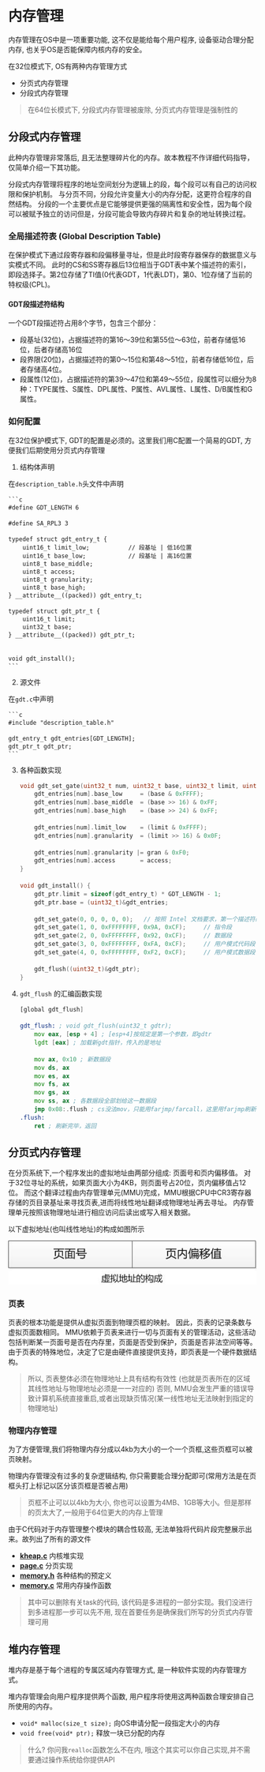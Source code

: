 # 内存管理

内存管理在OS中是一项重要功能, 这不仅是能给每个用户程序, 设备驱动合理分配内存, 也关乎OS是否能保障内核内存的安全。

在32位模式下, OS有两种内存管理方式

* 分页式内存管理
* 分段式内存管理

> 在64位长模式下, 分段式内存管理被废除, 分页式内存管理是强制性的

## 分段式内存管理

此种内存管理非常落后, 且无法整理碎片化的内存。故本教程不作详细代码指导，仅简单介绍一下其功能。

分段式内存管理将程序的地址空间划分为逻辑上的段，每个段可以有自己的访问权限和保护机制。
与分页不同，分段允许变量大小的内存分配，这更符合程序的自然结构。
分段的一个主要优点是它能够提供更强的隔离性和安全性，因为每个段可以被赋予独立的访问但是，分段可能会导致内存碎片和复杂的地址转换过程。

### 全局描述符表 (Global Description Table)

在保护模式下通过段寄存器和段偏移量寻址，但是此时段寄存器保存的数据意义与实模式不同。
此时的CS和SS寄存器后13位相当于GDT表中某个描述符的索引，即段选择子。第2位存储了TI值(0代表GDT，1代表LDT)，第0、1位存储了当前的特权级(CPL)。

#### GDT段描述符结构

一个GDT段描述符占用8个字节，包含三个部分：

* 段基址(32位)，占据描述符的第16～39位和第55位～63位，前者存储低16位，后者存储高16位
* 段界限(20位)，占据描述符的第0～15位和第48～51位，前者存储低16位，后者存储高4位。
* 段属性(12位)，占据描述符的第39～47位和第49～55位，段属性可以细分为8种：TYPE属性、S属性、DPL属性、P属性、AVL属性、L属性、D/B属性和G属性。


### 如何配置

在32位保护模式下, GDT的配置是必须的。这里我们用C配置一个简易的GDT, 方便我们后期使用分页式内存管理

1. 结构体声明

在`description_table.h`头文件中声明

    ```c
    #define GDT_LENGTH 6

    #define SA_RPL3 3

    typedef struct gdt_entry_t {
        uint16_t limit_low;           // 段基址 | 低16位置
        uint16_t base_low;            // 段基址 | 高16位置
        uint8_t base_middle;
        uint8_t access;
        uint8_t granularity;
        uint8_t base_high;
    } __attribute__((packed)) gdt_entry_t;

    typedef struct gdt_ptr_t {
        uint16_t limit;
        uint32_t base;
    } __attribute__((packed)) gdt_ptr_t;

    
    void gdt_install(); 
    ```

2. 源文件

在`gdt.c`中声明

    ```c
    #include "description_table.h"

    gdt_entry_t gdt_entries[GDT_LENGTH];
    gdt_ptr_t gdt_ptr;
    ```

3. 各种函数实现

    ```c
    void gdt_set_gate(uint32_t num, uint32_t base, uint32_t limit, uint8_t access, uint8_t gran) {
        gdt_entries[num].base_low     = (base & 0xFFFF);
        gdt_entries[num].base_middle  = (base >> 16) & 0xFF;
        gdt_entries[num].base_high    = (base >> 24) & 0xFF;

        gdt_entries[num].limit_low    = (limit & 0xFFFF);
        gdt_entries[num].granularity  = (limit >> 16) & 0x0F;

        gdt_entries[num].granularity |= gran & 0xF0;
        gdt_entries[num].access       = access;
    }

    void gdt_install() {
        gdt_ptr.limit = sizeof(gdt_entry_t) * GDT_LENGTH - 1;
        gdt_ptr.base = (uint32_t)&gdt_entries;

        gdt_set_gate(0, 0, 0, 0, 0);   // 按照 Intel 文档要求，第一个描述符必须全 0
        gdt_set_gate(1, 0, 0xFFFFFFFF, 0x9A, 0xCF);     // 指令段
        gdt_set_gate(2, 0, 0xFFFFFFFF, 0x92, 0xCF);     // 数据段
        gdt_set_gate(3, 0, 0xFFFFFFFF, 0xFA, 0xCF);     // 用户模式代码段
        gdt_set_gate(4, 0, 0xFFFFFFFF, 0xF2, 0xCF);     // 用户模式数据段

        gdt_flush((uint32_t)&gdt_ptr);
    }
    ```

4. `gdt_flush` 的汇编函数实现

    ```asm
    [global gdt_flush]

    gdt_flush: ; void gdt_flush(uint32_t gdtr);
        mov eax, [esp + 4] ; [esp+4]按规定是第一个参数，即gdtr
        lgdt [eax] ; 加载新gdt指针，传入的是地址

        mov ax, 0x10 ; 新数据段
        mov ds, ax
        mov es, ax
        mov fs, ax
        mov gs, ax
        mov ss, ax ; 各数据段全部划给这一数据段
        jmp 0x08:.flush ; cs没法mov，只能用farjmp/farcall，这里用farjmp刷新cs
    .flush:
        ret ; 刷新完毕，返回
    ```


## 分页式内存管理

在分页系统下,一个程序发出的虚拟地址由两部分组成: 页面号和页内偏移值。
对于32位寻址的系统，如果页面大小为4KB，则页面号占20位，页内偏移值占12位。
而这个翻译过程由内存管理单元(MMU)完成，MMU根据CPU中CR3寄存器存储的页目录基址来寻找页表,进而将线性地址翻译成物理地址再去寻址。
内存管理单元按照该物理地址进行相应访问后读出或写入相关数据。

以下虚拟地址(也叫线性地址)的构成如图所示

![虚拟地址结构](/images/项目/MdrOS/page_virtual.png)

### 页表

页表的根本功能是提供从虚拟页面到物理页框的映射。
因此，页表的记录条数与虚拟页面数相同。
MMU依赖于页表来进行一切与页面有关的管理活动，这些活动包括判断某一页面号是否在内存里，页面是否受到保护，页面是否非法空间等等。
由于页表的特殊地位，决定了它是由硬件直接提供支持，即页表是一个硬件数据结构。

> 所以, 页表整体必须在物理地址上具有结构有效性 (也就是页表所在的区域其线性地址与物理地址必须是一一对应的)
> 否则, MMU会发生严重的错误导致计算机系统直接重启,或者出现缺页情况(某一线性地址无法映射到指定的物理地址)

### 物理内存管理

为了方便管理,我们将物理内存分成以4kb为大小的一个一个页框,这些页框可以被页映射。

物理内存管理没有过多的复杂逻辑结构, 你只需要能合理分配即可(常用方法是在页框头打上标记以区分该页框是否被占用)

> 页框不止可以以4kb为大小, 你也可以设置为4MB、1GB等大小。但是那样的页太大了,一般用于64位更大的内存上管理


由于C代码对于内存管理整个模块的耦合性较高, 无法单独将代码片段完整展示出来。故列出了所有的源文件

* [**kheap.c**](/教程/示例代码/项目/mdrOS/kheap.c) 内核堆实现
* [**page.c**](/教程/示例代码/项目/mdrOS/page.c) 分页实现
* [**memory.h**](/教程/示例代码/项目/mdrOS/memory.h) 各种结构的预定义
* [**memory.c**](/教程/示例代码/项目/mdrOS/memory.c) 常用内存操作函数

> 其中可以删除有关task的代码, 该代码是多进程的一部分实现。我们没进行到多进程那一步可以先不用, 
> 现在首要任务是确保我们所写的分页式内存管理可用

## 堆内存管理

堆内存是基于每个进程的专属区域内存管理方式, 是一种软件实现的内存管理方式。

堆内存管理会向用户程序提供两个函数, 用户程序将使用这两种函数合理安排自己所使用的内存。

* `void* malloc(size_t size);` 向OS申请分配一段指定大小的内存
* `void free(void* ptr);` 释放一块已分配的内存

> 什么? 你问我`realloc`函数怎么不在内, 哦这个其实可以你自己实现,并不需要通过操作系统给你提供API
